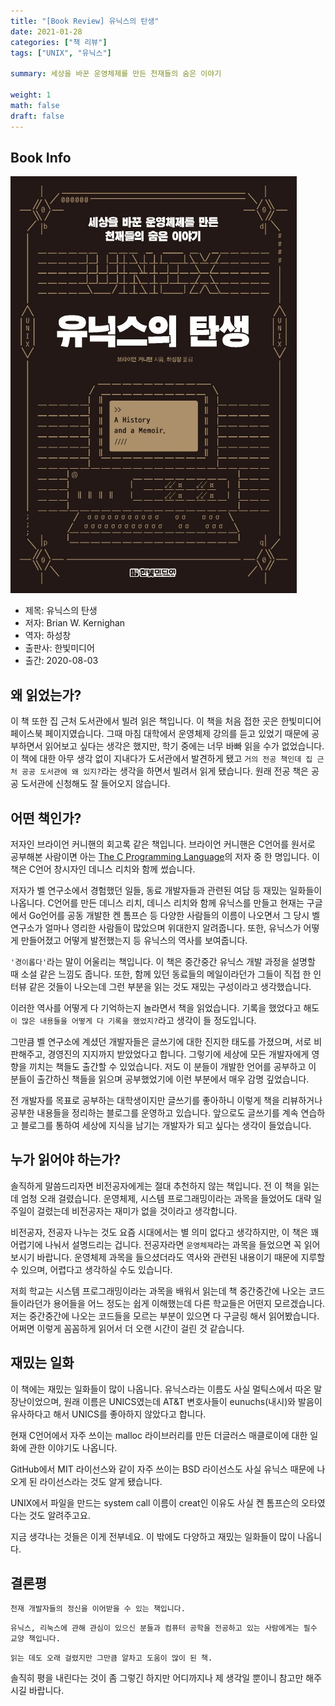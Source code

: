 ```yaml
---  
title: "[Book Review] 유닉스의 탄생"  
date: 2021-01-28
categories: ["책 리뷰"]  
tags: ["UNIX", "유닉스"]

summary: 세상을 바꾼 운영체제를 만든 천재들의 숨은 이야기

weight: 1
math: false
draft: false
---  
```


## Book Info

[![책](../assets/review/UNIX-history-and-memoir.jpg)](http://www.kyobobook.co.kr/product/detailViewKor.laf?ejkGb=KOR&mallGb=KOR&barcode=9791162243282&orderClick=LEa&Kc=)

- 제목: 유닉스의 탄생
- 저자: Brian W. Kernighan
- 역자: 하성창
- 출판사: 한빛미디어
- 출간: 2020-08-03

## 왜 읽었는가?

이 책 또한 집 근처 도서관에서 빌려 읽은 책입니다. 이 책을 처음 접한 곳은 한빛미디어 페이스북 페이지였습니다. 그때 마침 대학에서 운영체제 강의를 듣고 있었기 때문에 공부하면서 읽어보고 싶다는 생각은 했지만, 학기 중에는 너무 바빠 읽을 수가 없었습니다. 이 책에 대한 아무 생각 없이 지내다가 도서관에서 발견하게 됐고 `거의 전공 책인데 집 근처 공공 도서관에 왜 있지?`라는 생각을 하면서 빌려서 읽게 됐습니다. 원래 전공 책은 공공 도서관에 신청해도 잘 들어오지 않습니다.

## 어떤 책인가?

저자인 브라이언 커니핸의 회고록 같은 책입니다. 브라이언 커니핸은 C언어를 원서로 공부해본 사람이면 아는 [The C Programming Language](http://www.kyobobook.co.kr/product/detailViewEng.laf?mallGb=ENG&ejkGb=ENG&barcode=9780131103627)의 저자 중 한 명입니다. 이 책은 C언어 창시자인 데니스 리치와 함께 썼습니다.

저자가 벨 연구소에서 경험했던 일들, 동료 개발자들과 관련된 여담 등 재밌는 일화들이 나옵니다. C언어를 만든 데니스 리치, 데니스 리치와 함께 유닉스를 만들고 현재는 구글에서 Go언어를 공동 개발한 켄 톰프슨 등 다양한 사람들의 이름이 나오면서 그 당시 벨 연구소가 얼마나 영리한 사람들이 많았으며 위대한지 알려줍니다. 또한, 유닉스가 어떻게 만들어졌고 어떻게 발전했는지 등 유닉스의 역사를 보여줍니다.

`'경이롭다'`라는 말이 어울리는 책입니다. 이 책은 중간중간 유닉스 개발 과정을 설명할 때 소설 같은 느낌도 줍니다. 또한, 함께 있던 동료들의 메일이라던가 그들이 직접 한 인터뷰 같은 것들이 나오는데 그런 부분을 읽는 것도 재밌는 구성이라고 생각했습니다.

이러한 역사를 어떻게 다 기억하는지 놀라면서 책을 읽었습니다. 기록을 했었다고 해도 `이 많은 내용들을 어떻게 다 기록을 했었지?`라고 생각이 들 정도입니다.

그만큼 벨 연구소에 계셨던 개발자들은 글쓰기에 대한 진지한 태도를 가졌으며, 서로 비판해주고, 경영진의 지지까지 받았었다고 합니다. 그렇기에 세상에 모든 개발자에게 영향을 끼치는 책들도 출간할 수 있었습니다. 저도 이 분들이 개발한 언어를 공부하고 이 분들이 출간하신 책들을 읽으며 공부했었기에 이런 부분에서 매우 감명 깊었습니다.

전 개발자를 목표로 공부하는 대학생이지만 글쓰기를 좋아하니 이렇게 책을 리뷰하거나 공부한 내용들을 정리하는 블로그를 운영하고 있습니다. 앞으로도 글쓰기를 계속 연습하고 블로그를 통하여 세상에 지식을 남기는 개발자가 되고 싶다는 생각이 들었습니다.

## 누가 읽어야 하는가?

솔직하게 말씀드리자면 비전공자에게는 절대 추천하지 않는 책입니다. 전 이 책을 읽는 데 엄청 오래 걸렸습니다. 운영체제, 시스템 프로그래밍이라는 과목을 들었어도 대략 일주일이 걸렸는데 비전공자는 재미가 없을 것이라고 생각합니다.

비전공자, 전공자 나누는 것도 요즘 시대에서는 별 의미 없다고 생각하지만, 이 책은 꽤 어렵기에 나눠서 설명드리는 겁니다. 전공자라면 `운영체제`라는 과목을 들었으면 꼭 읽어보시기 바랍니다. 운영체제 과목을 들으셨더라도 역사와 관련된 내용이기 때문에 지루할 수 있으며, 어렵다고 생각하실 수도 있습니다.

저희 학교는 시스템 프로그래밍이라는 과목을 배워서 읽는데 책 중간중간에 나오는 코드들이라던가 용어들을 어느 정도는 쉽게 이해했는데 다른 학교들은 어떤지 모르겠습니다. 저는 중간중간에 나오는 코드들을 모르는 부분이 있으면 다 구글링 해서 읽어봤습니다. 어쩌면 이렇게 꼼꼼하게 읽어서 더 오랜 시간이 걸린 것 같습니다.

## 재밌는 일화

이 책에는 재밌는 일화들이 많이 나옵니다. 유닉스라는 이름도 사실 멀틱스에서 따온 말장난이었으며, 원래 이름은 UNICS였는데 AT&T 변호사들이 eunuchs(내시)와 발음이 유사하다고 해서 UNICS를 좋아하지 않았다고 합니다.

현재 C언어에서 자주 쓰이는 malloc 라이브러리를 만든 더글러스 매클로이에 대한 일화에 관한 이야기도 나옵니다.

GitHub에서 MIT 라이선스와 같이 자주 쓰이는 BSD 라이선스도 사실 유닉스 때문에 나오게 된 라이선스라는 것도 알게 됐습니다.

UNIX에서 파일을 만드는 system call 이름이 creat인 이유도 사실 켄 톰프슨의 오타였다는 것도 알려주고요. 

지금 생각나는 것들은 이게 전부네요. 이 밖에도 다양하고 재밌는 일화들이 많이 나옵니다.

## 결론평 

`천재 개발자들의 정신을 이어받을 수 있는 책입니다.`

`유닉스, 리눅스에 관해 관심이 있으신 분들과 컴퓨터 공학을 전공하고 있는 사람에게는 필수 교양 책입니다.` 

`읽는 데도 오래 걸렸지만 그만큼 알차고 도움이 많이 된 책.`

솔직히 평을 내린다는 것이 좀 그렇긴 하지만 어디까지나 제 생각일 뿐이니 참고만 해주시길 바랍니다.
